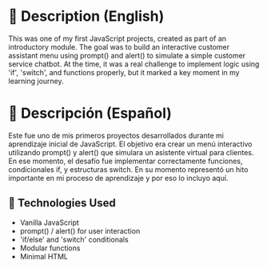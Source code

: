 # 📌 Description (English)
This was one of my first JavaScript projects, created as part of an introductory module. The goal was to build an interactive customer assistant menu using prompt() and alert() to simulate a simple customer service chatbot.
At the time, it was a real challenge to implement logic using 'if', 'switch', and functions properly, but it marked a key moment in my learning journey.
# 📌 Descripción (Español)
Este fue uno de mis primeros proyectos desarrollados durante mi aprendizaje inicial de JavaScript. El objetivo era crear un menú interactivo utilizando prompt() y alert() que simulara un asistente virtual para clientes. En ese momento, el desafío fue implementar correctamente funciones, condicionales if, y estructuras switch.
En su momento representó un hito importante en mi proceso de aprendizaje y por eso lo incluyo aquí.


## 🔧 Technologies Used

- Vanilla JavaScript
- prompt() / alert() for user interaction
- 'if/else' and 'switch' conditionals
- Modular functions
- Minimal HTML
